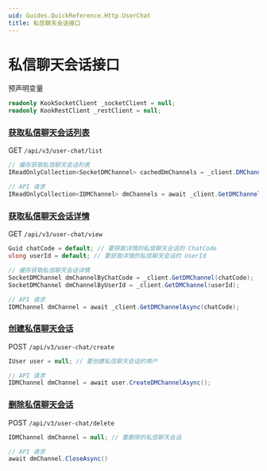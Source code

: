 ```yaml
---
uid: Guides.QuickReference.Http.UserChat
title: 私信聊天会话接口
---
```


# 私信聊天会话接口

预声明变量

```csharp
readonly KookSocketClient _socketClient = null;
readonly KookRestClient _restClient = null;
```

### [获取私信聊天会话列表]

GET `/api/v3/user-chat/list`

```csharp
// 缓存获取私信聊天会话列表
IReadOnlyCollection<SocketDMChannel> cachedDmChannels = _client.DMChannels;

// API 请求
IReadOnlyCollection<IDMChannel> dmChannels = await _client.GetDMChannelsAsync();
```

### [获取私信聊天会话详情]

GET `/api/v3/user-chat/view`

```csharp
Guid chatCode = default; // 要获取详情的私信聊天会话的 ChatCode
ulong userId = default; // 要获取详情的私信聊天会话的 UserId

// 缓存获取私信聊天会话详情
SocketDMChannel dmChannelByChatCode = _client.GetDMChannel(chatCode);
SocketDMChannel dmChannelByUserId = _client.GetDMChannel(userId);

// API 请求
IDMChannel dmChannel = await _client.GetDMChannelAsync(chatCode);
```

### [创建私信聊天会话]

POST `/api/v3/user-chat/create`

```csharp
IUser user = null; // 要创建私信聊天会话的用户

// API 请求
IDMChannel dmChannel = await user.CreateDMChannelAsync();
```

### [删除私信聊天会话]

POST `/api/v3/user-chat/delete`

```csharp
IDMChannel dmChannel = null; // 要删除的私信聊天会话

// API 请求
await dmChannel.CloseAsync()
```

[获取私信聊天会话列表]: https://developer.kookapp.cn/doc/http/channel-user#获取私信聊天会话列表
[获取私信聊天会话详情]: https://developer.kookapp.cn/doc/http/channel-user#获取私信聊天会话详情
[创建私信聊天会话]: https://developer.kookapp.cn/doc/http/channel-user#创建私信聊天会话
[删除私信聊天会话]: https://developer.kookapp.cn/doc/http/channel-user#删除私信聊天会话
